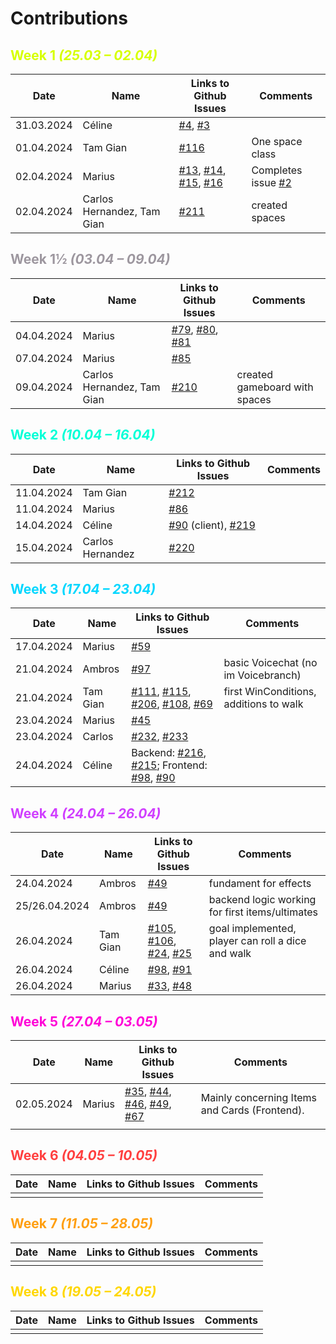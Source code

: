# Contributions

## <font style="color: #d7ff00">Week 1 *(25.03 – 02.04)*</font>

| Date | Name | Links to Github Issues | Comments |
|---|---|---|---|
| 31.03.2024 | Céline | [#4](https://github.com/Sopra-FS24-group-30/sopra-fs24-group-30-client/issues/4), [#3](https://github.com/Sopra-FS24-group-30/sopra-fs24-group-30-client/issues/3) | |
| 01.04.2024 | Tam Gian | [#116](https://github.com/Sopra-FS24-group-30/sopra-fs24-group-30-server/issues/116) | One space class |
| 02.04.2024 | Marius | [#13](https://github.com/Sopra-FS24-group-30/sopra-fs24-group-30-client/issues/13), [#14](https://github.com/Sopra-FS24-group-30/sopra-fs24-group-30-client/issues/14), [#15](https://github.com/Sopra-FS24-group-30/sopra-fs24-group-30-client/issues/15), [#16](https://github.com/Sopra-FS24-group-30/sopra-fs24-group-30-client/issues/16) | Completes issue [#2](https://github.com/Sopra-FS24-group-30/sopra-fs24-group-30-client/issues/2) |
| 02.04.2024 | Carlos Hernandez, Tam Gian | [#211](https://github.com/Sopra-FS24-group-30/sopra-fs24-group-30-server/issues/211) | created spaces |

## <font style="color: #9d979f">Week 1½ *(03.04 – 09.04)*</font>

| Date | Name | Links to Github Issues | Comments |
|---|---|---|---|
| 04.04.2024 | Marius | [#79](https://github.com/Sopra-FS24-group-30/sopra-fs24-group-30-client/issues/79), [#80](https://github.com/Sopra-FS24-group-30/sopra-fs24-group-30-client/issues/80), [#81](https://github.com/Sopra-FS24-group-30/sopra-fs24-group-30-client/issues/81) | |
| 07.04.2024 | Marius | [#85](https://github.com/Sopra-FS24-group-30/sopra-fs24-group-30-client/issues/85) | |
| 09.04.2024 | Carlos Hernandez, Tam Gian | [#210](https://github.com/Sopra-FS24-group-30/sopra-fs24-group-30-server/issues/210) | created gameboard with spaces |

## <font style="color: #00ffd7">Week 2 *(10.04 – 16.04)*</font>

| Date | Name | Links to Github Issues | Comments |
|---|---|---|---|
| 11.04.2024 | Tam Gian | [#212](https://github.com/Sopra-FS24-group-30/sopra-fs24-group-30-server/issues/212) 
| 11.04.2024 | Marius | [#86](https://github.com/Sopra-FS24-group-30/sopra-fs24-group-30-client/issues/86) | |
| 14.04.2024 | Céline | [#90](https://github.com/Sopra-FS24-group-30/sopra-fs24-group-30-client/issues/90) (client), [#219](https://github.com/Sopra-FS24-group-30/sopra-fs24-group-30-server/pull/219) | |
| 15.04.2024 | Carlos Hernandez | [#220](https://github.com/Sopra-FS24-group-30/sopra-fs24-group-30-server/issues/220) | |

## <font style="color: #00d7ff">Week 3 *(17.04 – 23.04)*</font>

| Date | Name | Links to Github Issues | Comments |
|---|---|---|---|
| 17.04.2024 | Marius | [#59](https://github.com/Sopra-FS24-group-30/sopra-fs24-group-30-client/issues/59) 
| 21.04.2024 | Ambros | [#97](https://github.com/Sopra-FS24-group-30/sopra-fs24-group-30-client/issues/97) | basic Voicechat (no im Voicebranch) |
| 21.04.2024 | Tam Gian | [#111](https://github.com/Sopra-FS24-group-30/sopra-fs24-group-30-server/issues/111), [#115](https://github.com/Sopra-FS24-group-30/sopra-fs24-group-30-server/issues/115), [#206](https://github.com/Sopra-FS24-group-30/sopra-fs24-group-30-server/issues/206), [#108](https://github.com/Sopra-FS24-group-30/sopra-fs24-group-30-server/issues/108), [#69](https://github.com/Sopra-FS24-group-30/sopra-fs24-group-30-server/issues/69) | first WinConditions, additions to walk |
| 23.04.2024 | Marius | [#45](https://github.com/Sopra-FS24-group-30/sopra-fs24-group-30-client/issues/45) | |
| 23.04.2024 | Carlos | [#232](https://github.com/Sopra-FS24-group-30/sopra-fs24-group-30-server/issues/232), [#233](https://github.com/Sopra-FS24-group-30/sopra-fs24-group-30-server/issues/233) 
| 24.04.2024 | Céline | Backend: [#216](https://github.com/Sopra-FS24-group-30/sopra-fs24-group-30-server/issues/216), [#215](https://github.com/Sopra-FS24-group-30/sopra-fs24-group-30-server/issues/215); Frontend: [#98](https://github.com/Sopra-FS24-group-30/sopra-fs24-group-30-client/issues/98), [#90](https://github.com/Sopra-FS24-group-30/sopra-fs24-group-30-client/issues/90) | |

## <font style="color: #d03fff">Week 4 *(24.04 – 26.04)*</font>

| Date | Name | Links to Github Issues | Comments |
|---|---|---|---|
| 24.04.2024 | Ambros | [#49](https://github.com/Sopra-FS24-group-30/sopra-fs24-group-30-server/issues/49) | fundament for effects |
| 25/26.04.2024 | Ambros | [#49](https://github.com/Sopra-FS24-group-30/sopra-fs24-group-30-server/issues/49) | backend logic working for first items/ultimates |
| 26.04.2024 | Tam Gian | [#105](https://github.com/Sopra-FS24-group-30/sopra-fs24-group-30-server/issues/105), [#106](https://github.com/Sopra-FS24-group-30/sopra-fs24-group-30-server/issues/106), [#24](https://github.com/Sopra-FS24-group-30/sopra-fs24-group-30-server/issues/24), [#25](https://github.com/Sopra-FS24-group-30/sopra-fs24-group-30-server/issues/25) | goal implemented, player can roll a dice and walk |
| 26.04.2024 | Céline | [#98](https://github.com/Sopra-FS24-group-30/sopra-fs24-group-30-client/issues/98), [#91](https://github.com/Sopra-FS24-group-30/sopra-fs24-group-30-client/issues/91) | |
| 26.04.2024 | Marius | [#33](https://github.com/Sopra-FS24-group-30/sopra-fs24-group-30-client/issues/33), [#48](https://github.com/Sopra-FS24-group-30/sopra-fs24-group-30-client/issues/48) | |

## <font style="color: #ff00d7">Week 5 *(27.04 – 03.05)*</font>

| Date | Name | Links to Github Issues | Comments |
|---|---|---|---|
| 02.05.2024 | Marius | [#35](https://github.com/Sopra-FS24-group-30/sopra-fs24-group-30-client/issues/35), [#44](https://github.com/Sopra-FS24-group-30/sopra-fs24-group-30-client/issues/44), [#46](https://github.com/Sopra-FS24-group-30/sopra-fs24-group-30-client/issues/46), [#49](https://github.com/Sopra-FS24-group-30/sopra-fs24-group-30-client/issues/49), [#67](https://github.com/Sopra-FS24-group-30/sopra-fs24-group-30-client/issues/67) | Mainly concerning Items and Cards (Frontend). |
|   |   |   |   |


## <font style="color: #ff3f3f">Week 6 *(04.05 – 10.05)*</font>

| Date | Name | Links to Github Issues | Comments |
|---|---|---|---|
|   |   |   |   |

## <font style="color: #ff9f10">Week 7 *(11.05 – 28.05)*</font>

| Date | Name | Links to Github Issues | Comments |
|---|---|---|---|
|   |   |   |   |

## <font style="color: #ffd700">Week 8 *(19.05 – 24.05)*</font>

| Date | Name | Links to Github Issues | Comments |
|---|---|---|---|
|   |   |   |   |
